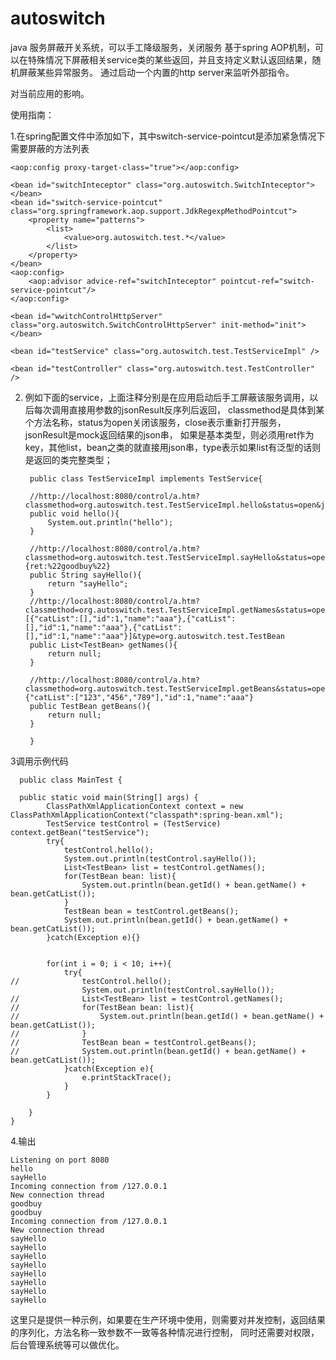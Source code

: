 autoswitch
==========

java 服务屏蔽开关系统，可以手工降级服务，关闭服务
基于spring AOP机制，可以在特殊情况下屏蔽相关service类的某些返回，并且支持定义默认返回结果，随机屏蔽某些异常服务。
通过启动一个内置的http server来监听外部指令。

对当前应用的影响。

使用指南：

1.在spring配置文件中添加如下，其中switch-service-pointcut是添加紧急情况下需要屏蔽的方法列表

    <aop:config proxy-target-class="true"></aop:config>
    
    <bean id="switchInteceptor" class="org.autoswitch.SwitchInteceptor">
    </bean>
    <bean id="switch-service-pointcut" class="org.springframework.aop.support.JdkRegexpMethodPointcut">
        <property name="patterns">
            <list>
                <value>org.autoswitch.test.*</value>
            </list>
        </property>
    </bean>
    <aop:config>
        <aop:advisor advice-ref="switchInteceptor" pointcut-ref="switch-service-pointcut"/>
    </aop:config>
    
    <bean id="wwitchControlHttpServer" class="org.autoswitch.SwitchControlHttpServer" init-method="init"></bean>
    
    <bean id="testService" class="org.autoswitch.test.TestServiceImpl" />
    
    <bean id="testController" class="org.autoswitch.test.TestController" />

2. 例如下面的service，上面注释分别是在应用启动后手工屏蔽该服务调用，以后每次调用直接用参数的jsonResult反序列后返回，
classmethod是具体到某个方法名称，status为open关闭该服务，close表示重新打开服务，jsonResult是mock返回结果的json串，
如果是基本类型，则必须用ret作为key，其他list，bean之类的就直接用json串，type表示如果list有泛型的话则是返回的类完整类型；
   
  
		public class TestServiceImpl implements TestService{
	  
		//http://localhost:8080/control/a.htm?classmethod=org.autoswitch.test.TestServiceImpl.hello&status=open&jsonResult=1
		public void hello(){
			System.out.println("hello");
		}
		
		//http://localhost:8080/control/a.htm?classmethod=org.autoswitch.test.TestServiceImpl.sayHello&status=open&jsonResult={ret:%22goodbuy%22}
		public String sayHello(){
			return "sayHello";
		}
		//http://localhost:8080/control/a.htm?classmethod=org.autoswitch.test.TestServiceImpl.getNames&status=open&jsonResult=[{"catList":[],"id":1,"name":"aaa"},{"catList":[],"id":1,"name":"aaa"},{"catList":[],"id":1,"name":"aaa"}]&type=org.autoswitch.test.TestBean
		public List<TestBean> getNames(){
			return null;
		}
		
		//http://localhost:8080/control/a.htm?classmethod=org.autoswitch.test.TestServiceImpl.getBeans&status=open&jsonResult={"catList":["123","456","789"],"id":1,"name":"aaa"}
		public TestBean getBeans(){
			return null;
		}
		
		}


3调用示例代码
	
	  public class MainTest {
	
	  public static void main(String[] args) {
			ClassPathXmlApplicationContext context = new ClassPathXmlApplicationContext("classpath*:spring-bean.xml");
			TestService testControl = (TestService) context.getBean("testService");
			try{
				testControl.hello();
				System.out.println(testControl.sayHello());
				List<TestBean> list = testControl.getNames();
				for(TestBean bean: list){
					System.out.println(bean.getId() + bean.getName() + bean.getCatList());
				}
				TestBean bean = testControl.getBeans();
				System.out.println(bean.getId() + bean.getName() + bean.getCatList());
			}catch(Exception e){}
	
			
			for(int i = 0; i < 10; i++){
				try{
	//				testControl.hello();
					System.out.println(testControl.sayHello());
	//				List<TestBean> list = testControl.getNames();
	//				for(TestBean bean: list){
	//					System.out.println(bean.getId() + bean.getName() + bean.getCatList());
	//				}
	//				TestBean bean = testControl.getBeans();
	//				System.out.println(bean.getId() + bean.getName() + bean.getCatList());
				}catch(Exception e){
					e.printStackTrace();
				}	
			}
	
		}
	}

4.输出
  
	Listening on port 8080
	hello
	sayHello
	Incoming connection from /127.0.0.1
	New connection thread
	goodbuy
	goodbuy
	Incoming connection from /127.0.0.1
	New connection thread
	sayHello
	sayHello
	sayHello
	sayHello
	sayHello
	sayHello
	sayHello
	sayHello

这里只是提供一种示例，如果要在生产环境中使用，则需要对并发控制，返回结果的序列化，方法名称一致参数不一致等各种情况进行控制，
同时还需要对权限，后台管理系统等可以做优化。
